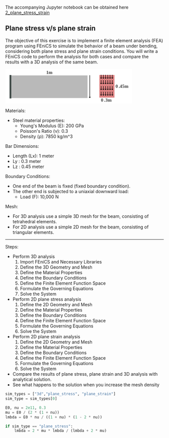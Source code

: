 The accompanying Jupyter notebook can be obtained here [2_plane_stress_strain](../../../src/day-3/exercises/2_plane_stress_strain.ipynb)



## Plane stress v/s plane strain

The objective of this exercise is to implement a finite element analysis (FEA) program using FEniCS to simulate the behavior of a beam under bending, considering both plane stress and plane strain conditions. You will write a FEniCS code to perform the analysis for both cases and compare the results with a 3D analysis of the same beam.

<?xml version="1.0" encoding="UTF-8" standalone="no"?><!DOCTYPE svg PUBLIC "-//W3C//DTD SVG 1.1//EN" "http://www.w3.org/Graphics/SVG/1.1/DTD/svg11.dtd"><svg width="80%" height="80%" viewBox="0 0 2520 690" version="1.1" xmlns="http://www.w3.org/2000/svg" xmlns:xlink="http://www.w3.org/1999/xlink" xml:space="preserve" xmlns:serif="http://www.serif.com/" style="fill-rule:evenodd;clip-rule:evenodd;stroke-linejoin:round;stroke-miterlimit:2;"><rect id="Artboard1" x="0" y="0" width="2519.93" height="689.376" style="fill:#fff;"/><rect x="120.44" y="128.389" width="1514.81" height="450" style="fill:#b9b9b9;"/><rect x="84.62" y="120.54" width="35.82" height="465.699" style="fill:#3f4a47;"/><rect x="1870.64" y="119.688" width="300" height="450" style="fill:#de8383;"/><text x="813.67px" y="98.957px" style="font-family:'Montserrat-Bold', 'Montserrat';font-weight:700;font-size:93.01px;fill:#3b3b3b;">1m</text><text x="2192.32px" y="377.242px" style="font-family:'Montserrat-Bold', 'Montserrat';font-weight:700;font-size:93.01px;fill:#3b3b3b;">0<tspan x="2254.26px " y="377.242px ">.</tspan>45m</text><text x="1902.06px" y="652.461px" style="font-family:'Montserrat-Bold', 'Montserrat';font-weight:700;font-size:93.01px;fill:#3b3b3b;">0<tspan x="1964px 1989.3px " y="652.461px 652.461px ">.3</tspan>m</text><path d="M1689.89,555.343l-10.318,10.318c-0,-0 -10.318,-10.318 -10.318,-10.318c-1.756,-1.756 -4.608,-1.756 -6.364,-0c-1.756,1.756 -1.756,4.608 -0,6.364l16.682,16.682l16.682,-16.682c1.756,-1.756 1.756,-4.608 -0,-6.364c-1.756,-1.756 -4.608,-1.756 -6.364,-0Z"/><path d="M1675.07,128.389l-0,443.636c-0,2.484 2.016,4.5 4.5,4.5c2.483,-0 4.5,-2.016 4.5,-4.5l-0,-443.636c-0,-2.484 -2.017,-4.5 -4.5,-4.5c-2.484,-0 -4.5,2.016 -4.5,4.5Z"/><path d="M1916,171.816l-10.318,10.318c0,0 -10.318,-10.318 -10.318,-10.318c-1.756,-1.756 -4.607,-1.756 -6.364,0c-1.756,1.756 -1.756,4.608 0,6.364l16.682,16.682l16.682,-16.682c1.757,-1.756 1.757,-4.608 0,-6.364c-1.756,-1.756 -4.607,-1.756 -6.364,0Z"/><path d="M1901.18,119.688l0,68.81c0,2.484 2.017,4.5 4.5,4.5c2.484,0 4.5,-2.016 4.5,-4.5l0,-68.81c0,-2.484 -2.016,-4.5 -4.5,-4.5c-2.483,0 -4.5,2.016 -4.5,4.5Z"/><path d="M1916,279.067l-10.318,10.318c0,0 -10.318,-10.318 -10.318,-10.318c-1.756,-1.756 -4.607,-1.756 -6.364,0c-1.756,1.756 -1.756,4.608 0,6.364l16.682,16.682l16.682,-16.682c1.757,-1.756 1.757,-4.608 0,-6.364c-1.756,-1.756 -4.607,-1.756 -6.364,0Z"/><path d="M1901.18,226.939l0,68.81c0,2.484 2.017,4.5 4.5,4.5c2.484,0 4.5,-2.016 4.5,-4.5l0,-68.81c0,-2.483 -2.016,-4.5 -4.5,-4.5c-2.483,0 -4.5,2.017 -4.5,4.5Z"/><path d="M1916,396.816l-10.318,10.318c0,0 -10.318,-10.318 -10.318,-10.318c-1.756,-1.756 -4.607,-1.756 -6.364,0c-1.756,1.756 -1.756,4.608 0,6.364l16.682,16.682l16.682,-16.682c1.757,-1.756 1.757,-4.608 0,-6.364c-1.756,-1.756 -4.607,-1.756 -6.364,0Z"/><path d="M1901.18,344.688l0,68.81c0,2.484 2.017,4.5 4.5,4.5c2.484,0 4.5,-2.016 4.5,-4.5l0,-68.81c0,-2.484 -2.016,-4.5 -4.5,-4.5c-2.483,0 -4.5,2.016 -4.5,4.5Z"/><path d="M1916,508.49l-10.318,10.318c0,-0 -10.318,-10.318 -10.318,-10.318c-1.756,-1.756 -4.607,-1.756 -6.364,-0c-1.756,1.756 -1.756,4.608 0,6.364l16.682,16.682l16.682,-16.682c1.757,-1.756 1.757,-4.608 0,-6.364c-1.756,-1.756 -4.607,-1.756 -6.364,-0Z"/><path d="M1901.18,456.362l0,68.81c0,2.483 2.017,4.5 4.5,4.5c2.484,-0 4.5,-2.017 4.5,-4.5l0,-68.81c0,-2.484 -2.016,-4.5 -4.5,-4.5c-2.483,-0 -4.5,2.016 -4.5,4.5Z"/><path d="M1960.32,171.816l-10.318,10.318c-0,0 -10.318,-10.318 -10.318,-10.318c-1.756,-1.756 -4.608,-1.756 -6.364,0c-1.756,1.756 -1.756,4.608 -0,6.364l16.682,16.682l16.682,-16.682c1.756,-1.756 1.756,-4.608 -0,-6.364c-1.756,-1.756 -4.608,-1.756 -6.364,0Z"/><path d="M1945.5,119.688l-0,68.81c-0,2.484 2.016,4.5 4.5,4.5c2.484,0 4.5,-2.016 4.5,-4.5l-0,-68.81c-0,-2.484 -2.016,-4.5 -4.5,-4.5c-2.484,0 -4.5,2.016 -4.5,4.5Z"/><path d="M1960.32,279.067l-10.318,10.318c-0,0 -10.318,-10.318 -10.318,-10.318c-1.756,-1.756 -4.608,-1.756 -6.364,0c-1.756,1.756 -1.756,4.608 -0,6.364l16.682,16.682l16.682,-16.682c1.756,-1.756 1.756,-4.608 -0,-6.364c-1.756,-1.756 -4.608,-1.756 -6.364,0Z"/><path d="M1945.5,226.939l-0,68.81c-0,2.484 2.016,4.5 4.5,4.5c2.484,0 4.5,-2.016 4.5,-4.5l-0,-68.81c-0,-2.483 -2.016,-4.5 -4.5,-4.5c-2.484,0 -4.5,2.017 -4.5,4.5Z"/><path d="M1960.32,396.816l-10.318,10.318c-0,0 -10.318,-10.318 -10.318,-10.318c-1.756,-1.756 -4.608,-1.756 -6.364,0c-1.756,1.756 -1.756,4.608 -0,6.364l16.682,16.682l16.682,-16.682c1.756,-1.756 1.756,-4.608 -0,-6.364c-1.756,-1.756 -4.608,-1.756 -6.364,0Z"/><path d="M1945.5,344.688l-0,68.81c-0,2.484 2.016,4.5 4.5,4.5c2.484,0 4.5,-2.016 4.5,-4.5l-0,-68.81c-0,-2.484 -2.016,-4.5 -4.5,-4.5c-2.484,0 -4.5,2.016 -4.5,4.5Z"/><path d="M1960.32,508.49l-10.318,10.318c-0,-0 -10.318,-10.318 -10.318,-10.318c-1.756,-1.756 -4.608,-1.756 -6.364,-0c-1.756,1.756 -1.756,4.608 -0,6.364l16.682,16.682l16.682,-16.682c1.756,-1.756 1.756,-4.608 -0,-6.364c-1.756,-1.756 -4.608,-1.756 -6.364,-0Z"/><path d="M1945.5,456.362l-0,68.81c-0,2.483 2.016,4.5 4.5,4.5c2.484,-0 4.5,-2.017 4.5,-4.5l-0,-68.81c-0,-2.484 -2.016,-4.5 -4.5,-4.5c-2.484,-0 -4.5,2.016 -4.5,4.5Z"/><path d="M2004.64,171.816l-10.318,10.318c0,0 -10.318,-10.318 -10.318,-10.318c-1.756,-1.756 -4.607,-1.756 -6.364,0c-1.756,1.756 -1.756,4.608 0,6.364l16.682,16.682l16.682,-16.682c1.757,-1.756 1.757,-4.608 0,-6.364c-1.756,-1.756 -4.607,-1.756 -6.364,0Z"/><path d="M1989.82,119.688l0,68.81c0,2.484 2.017,4.5 4.5,4.5c2.484,0 4.5,-2.016 4.5,-4.5l0,-68.81c0,-2.484 -2.016,-4.5 -4.5,-4.5c-2.483,0 -4.5,2.016 -4.5,4.5Z"/><path d="M2004.64,279.067l-10.318,10.318c0,0 -10.318,-10.318 -10.318,-10.318c-1.756,-1.756 -4.607,-1.756 -6.364,0c-1.756,1.756 -1.756,4.608 0,6.364l16.682,16.682l16.682,-16.682c1.757,-1.756 1.757,-4.608 0,-6.364c-1.756,-1.756 -4.607,-1.756 -6.364,0Z"/><path d="M1989.82,226.939l0,68.81c0,2.484 2.017,4.5 4.5,4.5c2.484,0 4.5,-2.016 4.5,-4.5l0,-68.81c0,-2.483 -2.016,-4.5 -4.5,-4.5c-2.483,0 -4.5,2.017 -4.5,4.5Z"/><path d="M2004.64,396.816l-10.318,10.318c0,0 -10.318,-10.318 -10.318,-10.318c-1.756,-1.756 -4.607,-1.756 -6.364,0c-1.756,1.756 -1.756,4.608 0,6.364l16.682,16.682l16.682,-16.682c1.757,-1.756 1.757,-4.608 0,-6.364c-1.756,-1.756 -4.607,-1.756 -6.364,0Z"/><path d="M1989.82,344.688l0,68.81c0,2.484 2.017,4.5 4.5,4.5c2.484,0 4.5,-2.016 4.5,-4.5l0,-68.81c0,-2.484 -2.016,-4.5 -4.5,-4.5c-2.483,0 -4.5,2.016 -4.5,4.5Z"/><path d="M2004.64,508.49l-10.318,10.318c0,-0 -10.318,-10.318 -10.318,-10.318c-1.756,-1.756 -4.607,-1.756 -6.364,-0c-1.756,1.756 -1.756,4.608 0,6.364l16.682,16.682l16.682,-16.682c1.757,-1.756 1.757,-4.608 0,-6.364c-1.756,-1.756 -4.607,-1.756 -6.364,-0Z"/><path d="M1989.82,456.362l0,68.81c0,2.483 2.017,4.5 4.5,4.5c2.484,-0 4.5,-2.017 4.5,-4.5l0,-68.81c0,-2.484 -2.016,-4.5 -4.5,-4.5c-2.483,-0 -4.5,2.016 -4.5,4.5Z"/><path d="M2048.96,171.816l-10.318,10.318c-0,0 -10.318,-10.318 -10.318,-10.318c-1.756,-1.756 -4.608,-1.756 -6.364,0c-1.756,1.756 -1.756,4.608 -0,6.364l16.682,16.682l16.682,-16.682c1.756,-1.756 1.756,-4.608 -0,-6.364c-1.756,-1.756 -4.608,-1.756 -6.364,0Z"/><path d="M2034.14,119.688l-0,68.81c-0,2.484 2.016,4.5 4.5,4.5c2.483,0 4.5,-2.016 4.5,-4.5l-0,-68.81c-0,-2.484 -2.017,-4.5 -4.5,-4.5c-2.484,0 -4.5,2.016 -4.5,4.5Z"/><path d="M2048.96,279.067l-10.318,10.318c-0,0 -10.318,-10.318 -10.318,-10.318c-1.756,-1.756 -4.608,-1.756 -6.364,0c-1.756,1.756 -1.756,4.608 -0,6.364l16.682,16.682l16.682,-16.682c1.756,-1.756 1.756,-4.608 -0,-6.364c-1.756,-1.756 -4.608,-1.756 -6.364,0Z"/><path d="M2034.14,226.939l-0,68.81c-0,2.484 2.016,4.5 4.5,4.5c2.483,0 4.5,-2.016 4.5,-4.5l-0,-68.81c-0,-2.483 -2.017,-4.5 -4.5,-4.5c-2.484,0 -4.5,2.017 -4.5,4.5Z"/><path d="M2048.96,396.816l-10.318,10.318c-0,0 -10.318,-10.318 -10.318,-10.318c-1.756,-1.756 -4.608,-1.756 -6.364,0c-1.756,1.756 -1.756,4.608 -0,6.364l16.682,16.682l16.682,-16.682c1.756,-1.756 1.756,-4.608 -0,-6.364c-1.756,-1.756 -4.608,-1.756 -6.364,0Z"/><path d="M2034.14,344.688l-0,68.81c-0,2.484 2.016,4.5 4.5,4.5c2.483,0 4.5,-2.016 4.5,-4.5l-0,-68.81c-0,-2.484 -2.017,-4.5 -4.5,-4.5c-2.484,0 -4.5,2.016 -4.5,4.5Z"/><path d="M2048.96,508.49l-10.318,10.318c-0,-0 -10.318,-10.318 -10.318,-10.318c-1.756,-1.756 -4.608,-1.756 -6.364,-0c-1.756,1.756 -1.756,4.608 -0,6.364l16.682,16.682l16.682,-16.682c1.756,-1.756 1.756,-4.608 -0,-6.364c-1.756,-1.756 -4.608,-1.756 -6.364,-0Z"/><path d="M2034.14,456.362l-0,68.81c-0,2.483 2.016,4.5 4.5,4.5c2.483,-0 4.5,-2.017 4.5,-4.5l-0,-68.81c-0,-2.484 -2.017,-4.5 -4.5,-4.5c-2.484,-0 -4.5,2.016 -4.5,4.5Z"/><path d="M2093.28,171.816l-10.318,10.318c0,0 -10.318,-10.318 -10.318,-10.318c-1.756,-1.756 -4.608,-1.756 -6.364,0c-1.756,1.756 -1.756,4.608 0,6.364l16.682,16.682l16.682,-16.682c1.756,-1.756 1.756,-4.608 0,-6.364c-1.756,-1.756 -4.608,-1.756 -6.364,0Z"/><path d="M2078.46,119.688l0,68.81c0,2.484 2.017,4.5 4.5,4.5c2.484,0 4.5,-2.016 4.5,-4.5l0,-68.81c0,-2.484 -2.016,-4.5 -4.5,-4.5c-2.483,0 -4.5,2.016 -4.5,4.5Z"/><path d="M2093.28,279.067l-10.318,10.318c0,0 -10.318,-10.318 -10.318,-10.318c-1.756,-1.756 -4.608,-1.756 -6.364,0c-1.756,1.756 -1.756,4.608 0,6.364l16.682,16.682l16.682,-16.682c1.756,-1.756 1.756,-4.608 0,-6.364c-1.756,-1.756 -4.608,-1.756 -6.364,0Z"/><path d="M2078.46,226.939l0,68.81c0,2.484 2.017,4.5 4.5,4.5c2.484,0 4.5,-2.016 4.5,-4.5l0,-68.81c0,-2.483 -2.016,-4.5 -4.5,-4.5c-2.483,0 -4.5,2.017 -4.5,4.5Z"/><path d="M2093.28,396.816l-10.318,10.318c0,0 -10.318,-10.318 -10.318,-10.318c-1.756,-1.756 -4.608,-1.756 -6.364,0c-1.756,1.756 -1.756,4.608 0,6.364l16.682,16.682l16.682,-16.682c1.756,-1.756 1.756,-4.608 0,-6.364c-1.756,-1.756 -4.608,-1.756 -6.364,0Z"/><path d="M2078.46,344.688l0,68.81c0,2.484 2.017,4.5 4.5,4.5c2.484,0 4.5,-2.016 4.5,-4.5l0,-68.81c0,-2.484 -2.016,-4.5 -4.5,-4.5c-2.483,0 -4.5,2.016 -4.5,4.5Z"/><path d="M2093.28,508.49l-10.318,10.318c0,-0 -10.318,-10.318 -10.318,-10.318c-1.756,-1.756 -4.608,-1.756 -6.364,-0c-1.756,1.756 -1.756,4.608 0,6.364l16.682,16.682l16.682,-16.682c1.756,-1.756 1.756,-4.608 0,-6.364c-1.756,-1.756 -4.608,-1.756 -6.364,-0Z"/><path d="M2078.46,456.362l0,68.81c0,2.483 2.017,4.5 4.5,4.5c2.484,-0 4.5,-2.017 4.5,-4.5l0,-68.81c0,-2.484 -2.016,-4.5 -4.5,-4.5c-2.483,-0 -4.5,2.016 -4.5,4.5Z"/><path d="M2137.6,171.816l-10.318,10.318c-0,0 -10.318,-10.318 -10.318,-10.318c-1.757,-1.756 -4.608,-1.756 -6.364,0c-1.757,1.756 -1.757,4.608 -0,6.364l16.682,16.682l16.682,-16.682c1.756,-1.756 1.756,-4.608 -0,-6.364c-1.757,-1.756 -4.608,-1.756 -6.364,0Z"/><path d="M2122.78,119.688l-0,68.81c-0,2.484 2.016,4.5 4.5,4.5c2.483,0 4.5,-2.016 4.5,-4.5l-0,-68.81c-0,-2.484 -2.017,-4.5 -4.5,-4.5c-2.484,0 -4.5,2.016 -4.5,4.5Z"/><path d="M2137.6,279.067l-10.318,10.318c-0,0 -10.318,-10.318 -10.318,-10.318c-1.757,-1.756 -4.608,-1.756 -6.364,0c-1.757,1.756 -1.757,4.608 -0,6.364l16.682,16.682l16.682,-16.682c1.756,-1.756 1.756,-4.608 -0,-6.364c-1.757,-1.756 -4.608,-1.756 -6.364,0Z"/><path d="M2122.78,226.939l-0,68.81c-0,2.484 2.016,4.5 4.5,4.5c2.483,0 4.5,-2.016 4.5,-4.5l-0,-68.81c-0,-2.483 -2.017,-4.5 -4.5,-4.5c-2.484,0 -4.5,2.017 -4.5,4.5Z"/><path d="M2137.6,396.816l-10.318,10.318c-0,0 -10.318,-10.318 -10.318,-10.318c-1.757,-1.756 -4.608,-1.756 -6.364,0c-1.757,1.756 -1.757,4.608 -0,6.364l16.682,16.682l16.682,-16.682c1.756,-1.756 1.756,-4.608 -0,-6.364c-1.757,-1.756 -4.608,-1.756 -6.364,0Z"/><path d="M2122.78,344.688l-0,68.81c-0,2.484 2.016,4.5 4.5,4.5c2.483,0 4.5,-2.016 4.5,-4.5l-0,-68.81c-0,-2.484 -2.017,-4.5 -4.5,-4.5c-2.484,0 -4.5,2.016 -4.5,4.5Z"/><path d="M2137.6,508.49l-10.318,10.318c-0,-0 -10.318,-10.318 -10.318,-10.318c-1.757,-1.756 -4.608,-1.756 -6.364,-0c-1.757,1.756 -1.757,4.608 -0,6.364l16.682,16.682l16.682,-16.682c1.756,-1.756 1.756,-4.608 -0,-6.364c-1.757,-1.756 -4.608,-1.756 -6.364,-0Z"/><path d="M2122.78,456.362l-0,68.81c-0,2.483 2.016,4.5 4.5,4.5c2.483,-0 4.5,-2.017 4.5,-4.5l-0,-68.81c-0,-2.484 -2.017,-4.5 -4.5,-4.5c-2.484,-0 -4.5,2.016 -4.5,4.5Z"/></svg>

Materials:
- Steel material properties:
  - Young's Modulus (E): 200 GPa
  - Poisson's Ratio (ν): 0.3
  - Density (ρ): 7850 kg/m^3

Bar Dimensions:
- Length (Lx): 1 meter
- Ly         : 0.3 meter 
- Lz         : 0.45 meter

Boundary Conditions:
- One end of the beam is fixed (fixed boundary condition).
- The other end is subjected to a uniaxial downward load:
  - Load (F): 10,000 N

Mesh:
- For 3D analysis use a simple 3D mesh for the beam, consisting of tetrahedral elements.
- For 2D analysis use a simple 2D mesh for the beam, consisting of triangular elements.

---
Steps:
- Perform 3D analysis
    1. Import FEniCS and Necessary Libraries
    2. Define the 3D Geometry and Mesh
    3. Define the Material Properties
    4. Define the Boundary Conditions
    5. Define the Finite Element Function Space
    6. Formulate the Governing Equations
    7. Solve the System
- Perform 2D plane stress analysis
    1. Define the 2D Geometry and Mesh
    2. Define the Material Properties
    3. Define the Boundary Conditions
    4. Define the Finite Element Function Space
    5. Formulate the Governing Equations
    6. Solve the System
- Perform 2D plane strain analysis
    1. Define the 2D Geometry and Mesh
    2. Define the Material Properties
    3. Define the Boundary Conditions
    4. Define the Finite Element Function Space
    5. Formulate the Governing Equations
    6. Solve the System
- Compare the results of plane stress, plane strain and 3D analysis with analytical solution.
- See what happens to the solution when you increase the mesh density


```python
sim_types = ["3d","plane_stress", "plane_strain"]
sim_type = sim_types[0]

E0, nu = 2e11, 0.3
mu = E0 / (2 * (1 + nu))
lmbda = E0 * nu / ((1 + nu) * (1 - 2 * nu))

if sim_type == "plane_stress":
    lmbda = 2 * mu * lmbda / (lmbda + 2 * mu)
```


```python

```
